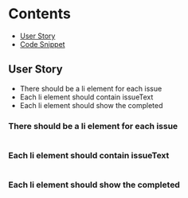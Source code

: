 # Contents

* [User Story](#user-story)
* [Code Snippet](#code-snippet)

## User Story
- There should be a li element for each issue
- Each li element should contain issueText 
- Each li element should show the completed


### There should be a li element for each issue
```

```
### Each li element should contain issueText 
```

```

### Each li element should show the completed
```

```
